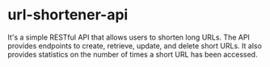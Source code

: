 # url-shortener-api
It's a simple RESTful API that allows users to shorten long URLs. The API  provides endpoints to create, retrieve, update, and delete short URLs. It also provides statistics on the number of times a short URL has been accessed.
